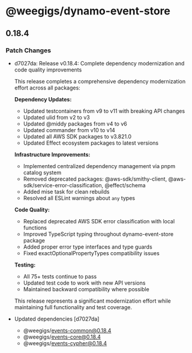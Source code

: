 # @weegigs/dynamo-event-store

## 0.18.4

### Patch Changes

- d7027da: Release v0.18.4: Complete dependency modernization and code quality improvements

  This release completes a comprehensive dependency modernization effort across all packages:

  **Dependency Updates:**

  - Updated testcontainers from v9 to v11 with breaking API changes
  - Updated ulid from v2 to v3
  - Updated @middy packages from v4 to v6
  - Updated commander from v10 to v14
  - Updated all AWS SDK packages to v3.821.0
  - Updated Effect ecosystem packages to latest versions

  **Infrastructure Improvements:**

  - Implemented centralized dependency management via pnpm catalog system
  - Removed deprecated packages: @aws-sdk/smithy-client, @aws-sdk/service-error-classification, @effect/schema
  - Added mise task for clean rebuilds
  - Resolved all ESLint warnings about `any` types

  **Code Quality:**

  - Replaced deprecated AWS SDK error classification with local functions
  - Improved TypeScript typing throughout dynamo-event-store package
  - Added proper error type interfaces and type guards
  - Fixed exactOptionalPropertyTypes compatibility issues

  **Testing:**

  - All 75+ tests continue to pass
  - Updated test code to work with new API versions
  - Maintained backward compatibility where possible

  This release represents a significant modernization effort while maintaining full functionality and test coverage.

- Updated dependencies [d7027da]
  - @weegigs/events-common@0.18.4
  - @weegigs/events-core@0.18.4
  - @weegigs/events-cypher@0.18.4
